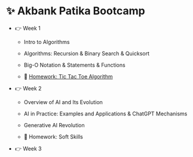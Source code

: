 # ✨ Akbank Patika Bootcamp 

- 👉 Week 1 

    - Intro to Algorithms

    - Algorithms: Recursion & Binary Search & Quicksort

    - Big-O Notation & Statements & Functions 

    - 📖 [Homework: Tic Tac Toe Algorithm]()

- 👉 Week 2

    - Overview of AI and Its Evolution

    - AI in Practice: Examples and Applications & ChatGPT Mechanisms

    - Generative AI Revolution

    - 📖 Homework: Soft Skills

- 👉 Week 3